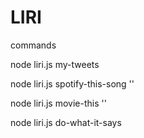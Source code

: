 # LIRI


commands

node liri.js my-tweets

node liri.js spotify-this-song '<song name here>'

node liri.js movie-this '<movie name here>'
  
node liri.js do-what-it-says

